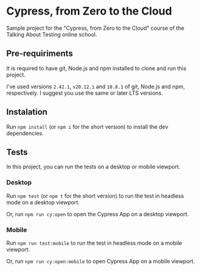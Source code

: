 # Cypress, from Zero to the Cloud

Sample project for the "Cypress, from Zero to the Cloud" course of the Talking About Testing online school.

## Pre-requiriments

It is required to have git, Node.js and npm installed to clone and run this project.

I've used versions `2.42.1`, `v20.12.1` and `10.8.1` of git, Node.js and npm, respectively. I suggest you use the same or later LTS versions.

## Instalation

Run `npm install` (or `npm i` for the short version) to install the dev dependencies.

## Tests

In this project, you can run the tests on a desktop or mobile viewport.

### Desktop

Run `npm test` (or `npm t` for the short version) to run the test in headless mode on a desktop viewport.

Or, run `npm run cy:open` to open the Cypress App on a desktop viewport.

### Mobile

Run `npm run test:mobile` to run the test in headless mode on a mobile viewport.

Or, run `npm run cy:open:mobile` to open Cypress App on a mobile viewport.

